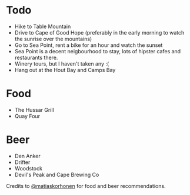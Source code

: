 # Todo

* Hike to Table Mountain
* Drive to Cape of Good Hope (preferably in the early morning to watch the sunrise over the mountains)
* Go to Sea Point, rent a bike for an hour and watch the sunset
* Sea Point is a decent neigbourhood to stay, lots of hipster cafes and restaurants there.
* Winery tours, but I haven't taken any :(
* Hang out at the Hout Bay and Camps Bay

# Food

* The Hussar Grill
* Quay Four

# Beer

* Den Anker
* Drifter
* Woodstock
* Devil's Peak and Cape Brewing Co

Credits to [@matiaskorhonen](https://github.com/matiaskorhonen) for food and beer recommendations.
